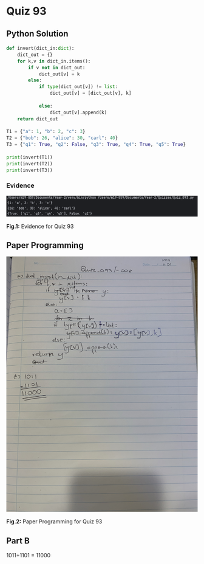 # Quiz 93

## Python Solution 
```.py
def invert(dict_in:dict):
    dict_out = {}
    for k,v in dict_in.items():
        if v not in dict_out:
            dict_out[v] = k
        else:
            if type(dict_out[v]) != list:
                dict_out[v] = [dict_out[v], k]

            else:
                dict_out[v].append(k)
    return dict_out

T1 = {"a": 1, "b": 2, "c": 3}
T2 = {"bob": 26, "alice": 30, "carl": 40}
T3 = {"q1": True, "q2": False, "q3": True, "q4": True, "q5": True}

print(invert(T1))
print(invert(T2))
print(invert(T3))

```

### Evidence
![](/Assets/Quiz_093_evidence.png)

**Fig.1:** Evidence for Quiz 93

## Paper Programming
![](/Assets/Quiz_093_papercode.jpeg)

**Fig.2:** Paper Programming for Quiz 93

## Part B
1011+1101 = 11000